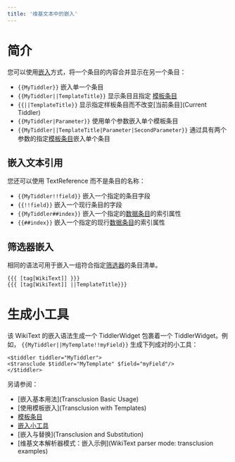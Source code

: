 ```yaml
---
title: '维基文本中的嵌入'
---
```


# 简介

您可以使用[嵌入](Transclusion)方式，将一个条目的内容合并显示在另一个条目：

* `{{MyTiddler}}` 嵌入单一个条目
* `{{MyTiddler||TemplateTitle}}` 显示条目且指定 [模板条目](TemplateTiddlers)
* `{{||TemplateTitle}}` 显示指定样板条目而不改变[当前条目](Current Tiddler)
* `{{MyTiddler|Parameter}}` 使用单个参数嵌入单个模板条目
* `{{MyTiddler||TemplateTitle|Parameter|SecondParameter}}` 通过具有两个参数的指定[模板条目](TemplateTiddlers)嵌入单个条目

## 嵌入文本引用

您还可以使用 TextReference 而不是条目的名称：

* `{{MyTiddler!!field}}` 嵌入一个指定的条目字段
* `{{!!field}}` 嵌入一个现行条目的字段
* `{{MyTiddler##index}}` 嵌入一个指定的[数据条目](DataTiddlers)的索引属性
* `{{##index}}` 嵌入一个指定的现行[数据条目](DataTiddlers)的索引属性

## 筛选器嵌入

相同的语法可用于嵌入一组符合指定[筛选器](Filters)的条目清单。

```
{{{ [tag[WikiText]] }}}
{{{ [tag[WikiText]] ||TemplateTitle}}}
```

# 生成小工具

该 WikiText 的嵌入语法生成一个 TiddlerWidget 包裹着一个 TiddlerWidget。例如， `{{MyTiddler||MyTemplate!!myField}}` 生成下列成对的小工具：

```
<$tiddler tiddler="MyTiddler">
<$transclude $tiddler="MyTemplate" $field="myField"/>
</$tiddler>
```

另请参阅：

* [嵌入基本用法](Transclusion Basic Usage)
* [使用模板嵌入](Transclusion with Templates)
* [模板条目](TemplateTiddlers)
* [嵌入小工具](TranscludeWidget)
* [嵌入与替换](Transclusion and Substitution)
* [维基文本解析器模式：嵌入示例](WikiText parser mode: transclusion examples)